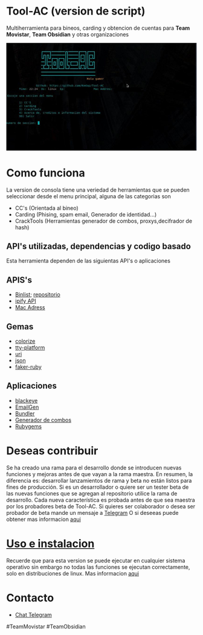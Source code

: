 # Tool-AC (version de script)
Multiherramienta para bineos, carding y obtencion de cuentas para **Team Movistar**, **Team Obsidian** y otras organizaciones

![Captura](/Images/Captura.jpg)
# Como funciona
La version de consola tiene una veriedad de herramientas que se pueden seleccionar desde el menu principal, alguna de las categorias son 
- CC's (Orientada al bineo)
- Carding (Phising, spam email, Generador de identidad...)
- CrackTools (Herramientas generador de combos, proxys,decifrador de hash)
## API's utilizadas, dependencias y codigo basado
Esta herramienta dependen de las siguientas API's o aplicaciones
## APIS's
- [Binlist](https://binlist.net/); [repositorio](https://github.com/binlist/data)
- [ipify API](https://www.ipify.org/)
- [Mac Adress](https://macaddress.io/)
## Gemas
- [colorize](https://rubygems.org/gems/colorize)
- [tty-platform](https://rubygems.org/gems/tty-platform)
- [uri](https://rubygems.org/gems/uri)
- [json](https://rubygems.org/gems/json)
- [faker-ruby](https://github.com/faker-ruby/faker#generators)

## Aplicaciones
- [blackeye](https://github.com/An0nUD4Y/blackeye)
- [EmailGen](https://github.com/navisecdelta/EmailGen)
- [Bundler](https://bundler.io/)
- [Generador de combos](https://github.com/Juni0r007/PasTerm)
- [Rubygems](https://rubygems.org/)

# Deseas contribuir
Se ha creado una rama para el desarrollo donde se introducen nuevas funciones y mejoras antes de que vayan a la rama maestra. En resumen, la diferencia es: desarrollar lanzamientos de rama y beta no están listos para fines de producción.
Si es un desarrollador o quiere ser un tester beta de las nuevas funciones que se agregan al repositorio utilice la rama de desarrollo.  Cada nueva característica es probada antes de que sea maestra por los probadores beta de Tool-AC.
Si quieres ser colaborador o desea ser probador de beta mande un mensaje a [Telegram](https://t.me/Kedap_Develop) O si deseeas puede obtener mas informacion [aqui](/Docs/CONTRIBUTING.md)
# [Uso e instalacion](/Docs/Instaladores.md)
Recuerde que para esta version se puede ejecutar en cualquier sistema operativo sin embargo no todas las funciones se ejecutan correctamente, solo en distribuciones de linux. Mas informacion [aqui](/Docs/Instaladores.md)
# Contacto 
- [Chat Telegram](https://t.me/Kedap_Develop)

#TeamMovistar
#TeamObsidian
